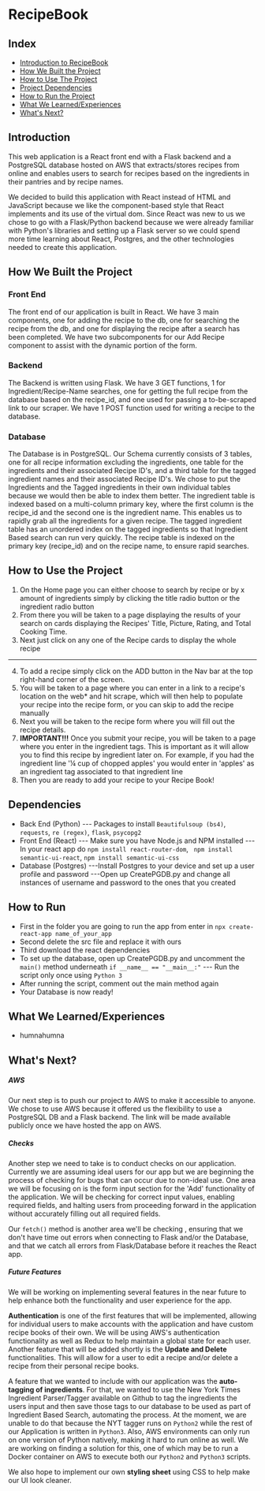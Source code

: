 # RecipeBook

## Index

  - [Introduction to RecipeBook](https://github.com/DaneArcher/my-recipes-app#introduction)
  - [How We Built the Project](https://github.com/DaneArcher/my-recipes-app#how-we-built-the-project)
  - [How to Use The Project](https://github.com/DaneArcher/my-recipes-app#how-to-use-the-project)
  - [Project Dependencies](https://github.com/DaneArcher/my-recipes-app#dependencies)
  - [How to Run the Project](https://github.com/DaneArcher/my-recipes-app#how-to-run)
  - [What We Learned/Experiences](https://github.com/DaneArcher/my-recipes-app#what-we-learnedexperiences)
  - [What's Next?](https://github.com/DaneArcher/my-recipes-app#whats-next)

## Introduction
This web application is a React front end with a Flask backend and a PostgreSQL database hosted on AWS that extracts/stores recipes from online and enables users to search for recipes based on the ingredients in their pantries and by recipe names. 

We decided to build this application with React instead of HTML and JavaScript because we like the component-based style that React implements and its use of the virtual dom. Since React was new to us we chose to go with a Flask/Python backend because we were already familiar with Python's libraries and setting up a Flask server so we could spend more time learning about React, Postgres, and the other technologies needed to create this application.

## How We Built the Project

### Front End 
The front end of our application is built in React. We have 3 main components, one for adding the recipe to the db, one for searching the recipe from the db, and one for displaying the recipe after a search has been completed. We have two subcomponents for our Add Recipe component to assist with the dynamic portion of the form.

### Backend
The Backend is written using Flask. We have 3 GET functions, 1 for Ingredient/Recipe-Name searches, one for getting the full recipe from the database based on the recipe_id, and one used for passing a to-be-scraped link to our scraper. We have 1 POST function used for writing a recipe to the database.


### Database
The Database is in PostgreSQL. Our Schema currently consists of 3 tables, one for all recipe information excluding the ingredients, one table for the ingredients and their associated Recipe ID's, and a third table for the tagged ingredient names and their associated Recipe ID's. We chose to put the Ingredients and the Tagged ingredients in their own individual tables because we would then be able to index them better. The ingredient table is indexed based on a multi-column primary key, where the first column is the recipe_id and the second one is the ingredient name. This enables us to rapidly grab all the ingredients for a given recipe. The tagged ingredient table has an unordered index on the tagged ingredients so that Ingredient Based search can run very quickly. The recipe table is indexed on the primary key (recipe_id) and on the recipe name, to ensure rapid searches.

## How to Use the Project
  1. On the Home page you can either choose to search by recipe or by x amount of ingredients simply by clicking the title radio button or the ingredient radio button
  2. From there you will be taken to a page displaying the results of your search on cards displaying the Recipes' Title, Picture, Rating, and Total Cooking Time.
  3. Next just click on any one of the Recipe cards to display the whole recipe
---  
  4. To add a recipe simply click on the ADD button in the Nav bar at the top right-hand corner of the screen.
  5. You will be taken to a page where you can enter in a link to a recipe's location on the web* and hit scrape, which will then help to populate your recipe into the recipe form, or you can skip to add the recipe manually
  6. Next you will be taken to the recipe form where you will fill out the recipe details.
  7. **IMPORTANT!!!** Once you submit your recipe, you will be taken to a page where you enter in the ingredient tags. This is important as it will allow you to find this recipe by ingredient later on. For example, if you had the ingredient line '¼ cup of chopped apples' you would enter in 'apples' as an ingredient tag associated to that ingredient line
  8. Then you are ready to add your recipe to your Recipe Book!
 
## Dependencies
  - Back End (Python)
  --- Packages to install `Beautifulsoup (bs4)`, `requests`, `re (regex)`, `flask`, `psycopg2`
  - Front End (React)
  --- Make sure you have Node.js and NPM installed
  --- In your react app do `npm install react-router-dom`, ` npm install semantic-ui-react`, `npm install semantic-ui-css`  
  - Database (Postgres)
  ---Install Postgres to your device and set up a user profile and password
  ---Open up CreatePGDB.py and change all instances of username and password to the ones that you created 

## How to Run
  - First in the folder you are going to run the app from enter in  `npx create-react-app name_of_your_app`
  - Second delete the src file and replace it with ours
  - Third download the react dependencies
  - To set up the database, open up CreatePGDB.py and uncomment the `main()` method underneath `if __name__ == "__main__:"` 
  --- Run the script only once using `Python 3` 
  - After running the script, comment out the main method again
  - Your Database is now ready!

## What We Learned/Experiences
  - humnahumna

## What's Next?

##### AWS
Our next step is to push our project to AWS to make it accessible to anyone. We chose to use AWS because it offered us the flexibility to use  a PostgreSQL DB and a Flask backend. The link will be made available publicly once we have hosted the app on AWS.

##### Checks
Another step we need to take is to conduct checks on our application. Currently we are assuming ideal users for our app but we are beginning the process of checking for bugs that can occur due to non-ideal use. One area we will be focusing on is the form input section for the 'Add' functionality of the application. We will be checking for correct input values, enabling required fields, and halting users from proceeding forward in the application without accurately filling out all required fields.

Our `fetch()` method is another area we'll be checking , ensuring that we don't have time out errors when connecting to Flask and/or the Database, and that we catch all errors from Flask/Database before it reaches the React app.

##### Future Features
We will be working on implementing several features in the near future to help enhance both the functionality and user experience for the app. 

**Authentication** is one of the first features that will be implemented, allowing for individual users to make accounts with the application and have custom recipe books of their own. We will be using AWS's authentication functionality as well as Redux to help maintain a global state for each user. Another feature that will be added shortly is the **Update and Delete** functionalities. This will allow for a user to edit a recipe and/or delete a recipe from their personal recipe books. 

A feature that we wanted to include with our application was the **auto-tagging of ingredients**. For that, we wanted to use the New York Times Ingredient Parser/Tagger available on Github to tag the ingredients the users input and then save those tags to our database to be used as part of Ingredient Based Search, automating the process. At the moment, we are unable to do that because the NYT tagger runs on `Python2` while the rest of our Application is written in `Python3`. Also, AWS environments can only run on one version of Python natively, making it hard to run online as well. We are working on finding a solution for this, one of which may be to run a Docker container on AWS to execute both our `Python2` and `Python3` scripts.

We also hope to implement our own **styling sheet** using CSS to help make our UI look cleaner.

